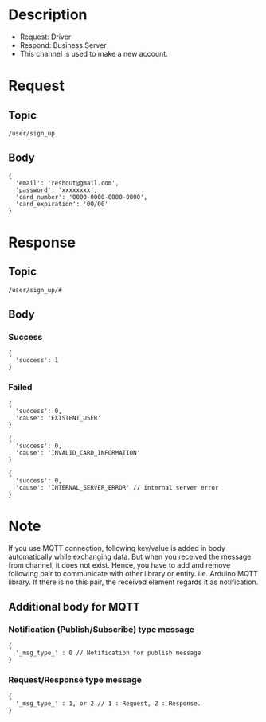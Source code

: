 # Description

- Request: Driver
- Respond: Business Server
- This channel is used to make a new account.

# Request

## Topic

```
/user/sign_up
```

## Body
```
{
  'email': 'reshout@gmail.com',
  'password': 'xxxxxxxx',
  'card_number': '0000-0000-0000-0000',
  'card_expiration': '00/00' 
}
```

# Response

## Topic

```
/user/sign_up/#
```

## Body

### Success

```
{
  'success': 1
}
```
### Failed

```
{
  'success': 0,
  'cause': 'EXISTENT_USER'
}
```

```
{
  'success': 0,
  'cause': 'INVALID_CARD_INFORMATION'
}
```

```
{
  'success': 0,
  'cause': 'INTERNAL_SERVER_ERROR' // internal server error
}
```

# Note

If you use MQTT connection, following key/value is added in body automatically while exchanging data.
But when you received the message from channel, it does not exist.
Hence, you have to add and remove following pair to communicate with other library or entity. i.e. Arduino MQTT library.
If there is no this pair, the received element regards it as notification.


## Additional body for MQTT

### Notification (Publish/Subscribe) type message
```
{
  '_msg_type_' : 0 // Notification for publish message
}
```

### Request/Response type message
```
{
  '_msg_type_' : 1, or 2 // 1 : Request, 2 : Response.
}
```
